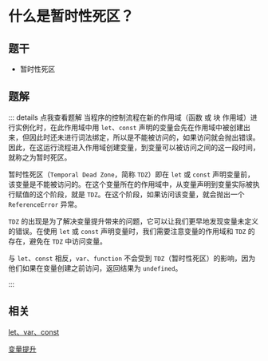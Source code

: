 # 什么是暂时性死区？

## 题干

- 暂时性死区

## 题解

::: details 点我查看题解
当程序的控制流程在新的作用域（函数 或 块 作用域）进行实例化时，在此作用域中用 `let`、`const` 声明的变量会先在作用域中被创建出来，但因此时还未进行词法绑定，所以是不能被访问的，如果访问就会抛出错误。因此，在这运行流程进入作用域创建变量，到变量可以被访问之间的这一段时间，就称之为暂时死区。

暂时性死区（`Temporal Dead Zone`，简称 `TDZ`）即在 `let` 或 `const` 声明变量前，该变量是不能被访问的。在这个变量所在的作用域中，从变量声明到变量实际被执行赋值的这个阶段，就是 `TDZ`。在这个阶段，如果访问该变量，就会抛出一个 `ReferenceError` 异常。

`TDZ` 的出现是为了解决变量提升带来的问题，它可以让我们更早地发现变量未定义的错误。在使用 `let` 或 `const` 声明变量时，我们需要注意变量的作用域和 `TDZ` 的存在，避免在 `TDZ` 中访问变量。


与 `let`、`const` 相反，`var`、`function` 不会受到 `TDZ`（暂时性死区）的影响，因为他们如果在变量创建之前访问，返回结果为 `undefined`。

:::

## 相关

[let、var、const](./010040_let_const_var.md)

[变量提升](./010050_variable_elevation.md)
